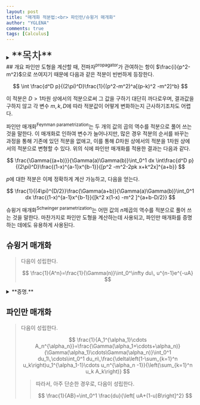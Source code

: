 ```yaml
---
layout: post
title: "매개화 적분법:<br> 파인만/슈윙거 매개화"
author: "YGLENA"
comments: true
tags: [Calculus]
---
```

<details><summary>
<span style="font-size:2em;">**목차**</span>
</summary>
* 목차
{:toc}
</details>
## 개요
파인만 도형을 계산할 때, 전파자<sup>propagator</sup>가 관여하는 항이 $\frac{i}{p^2-m^2}$으로 쓰여지기 때문에 다음과 같은 적분이 빈번하게 등장한다.

$$
\int \frac{d^D p}{(2\pi)^D}\frac{1}{(p^2-m^2)^a[(p-k)^2 -m^2]^b}
$$

이 적분은 $D>1$차원 상에서의 적분으로써 그 값을 구하기 대단히 까다로우며, 결과값을 구하지 않고 각 변수 $m,k,D$에 따라 적분값이 어떻게 변화하는지 근사하기조차도 어렵다.

파인만 매개화<sup>Feynman parametrization</sup>는 두 개의 값의 곱의 역수를 적분으로 풀어 쓰는 것을 말한다. 이 매개화로 인하여 변수가 늘어나지만, 많은 경우 적분의 순서를 바꾸는 과정을 통해 기존에 있던 적분을 없애고, 이를 통해 $D$차원 상에서의 적분을 $1$차원 상에서의 적분으로 변형할 수 있다. 위의 식에 파인만 매개화를 적용한 결과는 다음과 같다.

$$
\frac{\Gamma{(a+b)}}{\Gamma(a)\Gamma(b)}\int_0^1 dx \int\frac{d^D p}{(2\pi)^D}\frac{(1-x)^{a-1}x^{b-1}}{[p^2 -m^2-2pk x+k^2x]^{a+b}}
$$

$p$에 대한 적분은 이제 정확하게 계산 가능하고, 다음을 얻는다.

$$
\frac{1}{(4\pi)^{D/2}}\frac{\Gamma(a+b)}{\Gamma(a)\Gamma(b)}\int_0^1 dx \frac{(1-x)^{a-1}x^{b-1}}{[k^2 x(1-x) -m^2 ]^{a+b-D/2}}
$$

슈윙거 매개화<sup>Schwinger parametrization</sup>는 어떤 값의 $n$제곱의 역수를 적분으로 풀어 쓰는 것을 말한다. 마찬가지로 파인만 도형을 계산하는데 사용되고, 파인만 매개화를 증명하는 데에도 유용하게 사용된다.

## 슈윙거 매개화
>다음이 성립한다.
>
>$$
\frac{1}{A^n}=\frac{1}{\Gamma(n)}\int_0^\infty du\, u^{n-1}e^{-uA}
>$$

<details><summary>**증명.**
</summary>

감마 함수 $\Gamma(n)$은 $n$의 실수부가 $0$보다 클 때 항상 잘 정의되며, 다음과 같이 쓰여진다.

$$
\Gamma(n)=\int_0^\infty dx\, x^{n-1}e^{-x}
$$

이제 $x$를 $uA$로 치환한다. $\square$
</details>

## 파인만 매개화
>다음이 성립한다.
>
>$$
\frac{1}{A_1^{\alpha_1}\cdots A_n^{\alpha_n}}=\frac{\Gamma(\alpha_1+\cdots+\alpha_n)}{\Gamma(\alpha_1)\cdots\Gamma(\alpha_n)}\int_0^1 du_1\,\cdots\int_0^1 du_n\,\frac{\delta\left(1-\sum_{k=1}^n u_k\right)u_1^{\alpha_1-1}\cdots u_n^{\alpha_n -1}}{\left(\sum_{k=1}^n u_k A_k\right)}
>$$
>> 따라서, 아주 단순한 경우로, 다음이 성립한다.
>>
>>$$
\frac{1}{AB}=\int_0^1 \frac{du}{\left[ uA+(1-u)B\right]^2}
>>$$